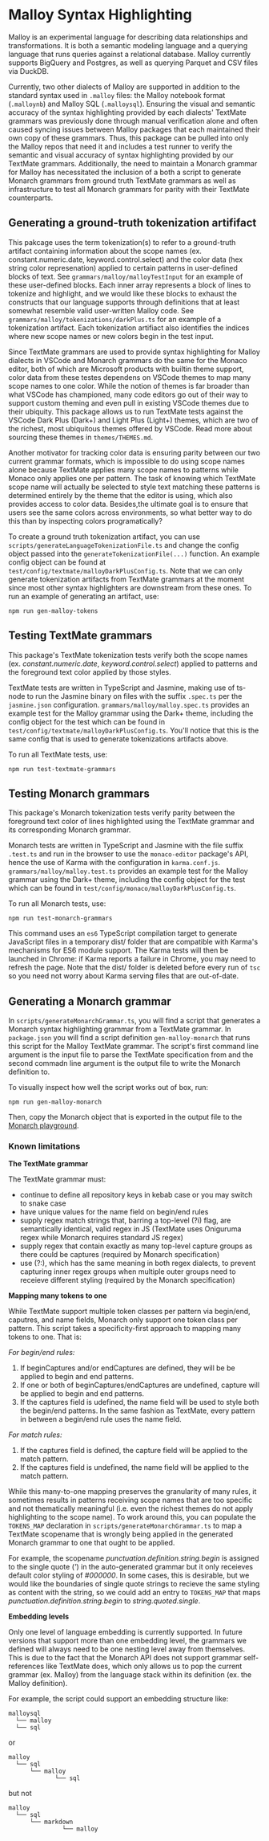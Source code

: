 # Malloy Syntax Highlighting

Malloy is an experimental language for describing data relationships and transformations. It is both a semantic modeling language and a querying language that runs queries against a relational database. Malloy currently supports BigQuery and Postgres, as well as querying Parquet and CSV files via DuckDB. 

Currently, two other dialects of Malloy are supported in addition to the standard syntax used in `.malloy` files: the Malloy notebook format (`.malloynb`) and Malloy SQL (`.malloysql`). Ensuring the visual and semantic accuracy of the syntax highlighting provided by each dialects' TextMate grammars was previously done through manual verification alone and often caused syncing issues between Malloy packages that each maintained their own copy of these grammars. Thus, this package can be pulled into only the Malloy repos that need it and includes a test runner to verify the semantic and visual accuracy of syntax highlighting provided by our TextMate grammars. Additionally, the need to maintain a Monarch grammar for Malloy has necessitated the inclusion of a both a script to generate Monarch grammars from ground truth TextMate grammars as well as infrastructure to test all Monarch grammars for parity with their TextMate counterparts. 

## Generating a ground-truth tokenization artififact

This pakcage uses the term tokenization(s) to refer to a ground-truth artifact containing information about the scope names (ex. constant.numeric.date, keyword.control.select) and the color data (hex string color represenation) applied to certain patterns in user-defined blocks of text. See `grammars/malloy/malloyTestInput` for an example of these user-defined blocks. Each inner array represents a block of lines to tokenize and highlight, and we would like these blocks to exhaust the constructs that our language supports through definitions that at least somewhat resemble valid user-written Malloy code. See `grammars/malloy/tokenizations/darkPlus.ts` for an example of a tokenization artifact. Each tokenization artifiact also identifies the indices where new scope names or new colors begin in the test input.

Since TextMate grammars are used to provide syntax highlighting for Malloy dialects in VSCode and Monarch grammars do the same for the Monaco editor, both of which are Microsoft products with builtin theme support, color data from these testes dependens on VSCode themes to map many scope names to one color. While the notion of themes is far broader than what VSCode has championed, many code editors go out of their way to support custom theming and even pull in existing VSCode themes due to their ubiquity. This package allows us to run TextMate tests against the VSCode Dark Plus (Dark+) and Light Plus (Light+) themes, which are two of the richest, most ubiquitous themes offered by VSCode. Read more about sourcing these themes in `themes/THEMES.md`.

Another motivator for tracking color data is ensuring parity between our two current grammar formats, which is impossible to do using scope names alone because TextMate applies many scope names to patterns while Monaco only applies one per pattern. The task of knowing which TextMate scope name will actually be selected to style text matching these patterns is determined entirely by the theme that the editor is using, which also provides access to color data. Besides,the ultimate goal is to ensure that users see the same colors across environments, so what better way to do this than by inspecting colors programatically?

To create a ground truth tokenization artifact, you can use `scripts/generateLanguageTokenizationFile.ts` and change the config object passed into the `generateTokenizationFile(...)` function. An example config object can be found at `test/config/textmate/malloyDarkPlusConfig.ts`. Note that we can only generate tokenization artifacts from TextMate grammars at the moment since most other syntax highlighters are downstream from these ones. To run an example of generating an artifact, use:

```
npm run gen-malloy-tokens
```

## Testing TextMate grammars

This package's TextMate tokenization tests verify both the scope names (ex. *constant.numeric.date*, *keyword.control.select*) applied to patterns and the foreground text color applied by those styles.

TextMate tests are written in TypeScript and Jasmine, making use of ts-node to run the Jasmine binary on files with the suffix `.spec.ts` per the `jasmine.json` configuration. `grammars/malloy/malloy.spec.ts` provides an example test for the Malloy grammar using the Dark+ theme, including the config object for the test which can be found in `test/config/textmate/malloyDarkPlusConfig.ts`. You'll notice that this is the same config that is used to generate tokenizations artifacts above.

 To run all TextMate tests, use:

 ```
 npm run test-textmate-grammars
```

## Testing Monarch grammars

This package's Monarch tokenization tests verify parity between the foreground text color of lines highlighted using the TextMate grammar and its corresponding Monarch grammar.

Monarch tests are written in TypeScript and Jasmine with the file suffix `.test.ts` and run in the browser to use the `monaco-editor` package's API, hence the use of Karma with the configuration in `karma.conf.js`. `grammars/malloy/malloy.test.ts` provides an example test for the Malloy grammar using the Dark+ theme, including the config object for the test which can be found in `test/config/monaco/malloyDarkPlusConfig.ts`.

To run all Monarch tests, use:

```
npm run test-monarch-grammars
```

This command uses an `es6` TypeScript compilation target to generate JavaScript files in a temporary dist/ folder that are compatible with Karma's mechanisms for ES6 module support. The Karma tests will then be launched in Chrome: if Karma reports a failure in Chrome, you may need to refresh the page. Note that the dist/ folder is deleted before every run of `tsc` so you need not worry about Karma serving files that are out-of-date.

## Generating a Monarch grammar

In `scripts/generateMonarchGrammar.ts`, you will find a script that generates a Monarch syntax highlighting grammar from a TextMate grammar. In `package.json` you will find a script definition `gen-malloy-monarch` that runs this script for the Malloy TextMate grammar. The script's first command line argument is the input file to parse the TextMate specification from and the second commadn line argument is the output file to write the Monarch definition to.

To visually inspect how well the script works out of box, run:

```
npm run gen-malloy-monarch
``` 

Then, copy the Monarch object that is exported in the output file to the [Monarch playground](https://microsoft.github.io/monaco-editor/monarch.html).

### Known limitations

**The TextMate grammar**

The TextMate grammar must:
- continue to define all repository keys in kebab case or you may switch to snake case
- have unique values for the name field on begin/end rules
- supply regex match strings that, barring a top-level (?i) flag, are semantically identical, valid regex in JS (TextMate uses Oniguruma regex while Monarch requires standard JS regex)
- supply regex that contain exactly as many top-level capture groups as there could be captures (required by Monarch specification)
- use (?:), which has the same meaning in both regex dialects, to prevent capturing inner regex groups when multiple outer groups need to receieve different styling (required by the Monarch specification)

**Mapping many tokens to one**

While TextMate support multiple token classes per pattern via begin/end, caputres, and name fields,
Monarch only support one token class per pattern. This script takes a specificity-first approach to
mapping many tokens to one. That is:

*For begin/end rules:*

1. If beginCaptures and/or endCaptures are defined, they will be be applied to begin and end patterns.
2. If one or both of beginCaptures/endCaptures are undefined, capture will be applied to begin and end patterns.
3. If the captures field is udefined, the name field will be used to style both the begin/end patterns. In the same fashion as TextMate, every pattern in between a begin/end rule uses the name field.

*For match rules:*
1. If the captures field is defined, the capture field will be applied to the match pattern.
2. If the captures field is undefined, the name field will be applied to the match pattern.

While this many-to-one mapping preserves the granularity of many rules, it sometimes results in patterns receiving scope names that are too specific and not thematically meaningful (i.e. even the richest themes do not apply highlighting to the scope name). To work around this, you can populate the `TOKENS_MAP` declaration in `scripts/generateMonarchGrammar.ts` to map a TextMate scopename that is wrongly being applied in the generated Monarch grammar to one that ought to be applied.

For example, the scopename *punctuation.definition.string.begin* is assigned to the single quote (*'*) in the auto-generated grammar but it only receieves default color styling of *#000000*. In some cases, this is desirable, but we would like the boundaries of single quote strings to recieve the same styling as content with the string, so we could add an entry to `TOKENS_MAP` that maps *punctuation.definition.string.begin* to *string.quoted.single*.

**Embedding levels**

Only one level of language embedding is currently supported. In future versions that support more than one embedding level, the grammars we defined will always need to be one nesting level away from themselves. This is due to the fact that the Monarch API does not support grammar self-references like TextMate does, which only allows us to pop the current grammar (ex. Malloy) from the language stack within its definition (ex. the Malloy definition).

For example, the script could support an embedding structure like:
```
malloysql
  └── malloy
  └── sql
```
or
```
malloy
  └── sql
      └── malloy
             └── sql
```
but not
```
malloy
  └── sql
      └── markdown
               └── malloy
```
